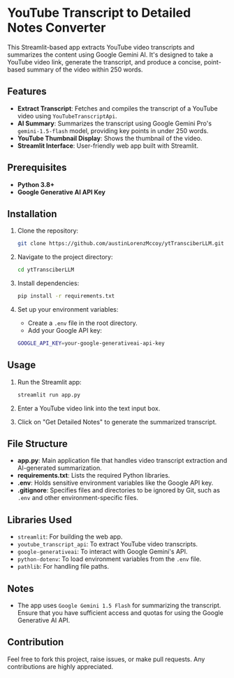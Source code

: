 # YouTube Transcript to Detailed Notes Converter

This Streamlit-based app extracts YouTube video transcripts and summarizes the content using Google Gemini AI. It's designed to take a YouTube video link, generate the transcript, and produce a concise, point-based summary of the video within 250 words.

## Features
- **Extract Transcript**: Fetches and compiles the transcript of a YouTube video using `YouTubeTranscriptApi`.
- **AI Summary**: Summarizes the transcript using Google Gemini Pro's `gemini-1.5-flash` model, providing key points in under 250 words.
- **YouTube Thumbnail Display**: Shows the thumbnail of the video.
- **Streamlit Interface**: User-friendly web app built with Streamlit.

## Prerequisites
- **Python 3.8+**
- **Google Generative AI API Key**

## Installation

1. Clone the repository:
    ```bash
    git clone https://github.com/austinLorenzMccoy/ytTransciberLLM.git
    ```

2. Navigate to the project directory:
    ```bash
    cd ytTransciberLLM
    ```

3. Install dependencies:
    ```bash
    pip install -r requirements.txt
    ```

4. Set up your environment variables:
    - Create a `.env` file in the root directory.
    - Add your Google API key:
    ```bash
    GOOGLE_API_KEY=your-google-generativeai-api-key
    ```

## Usage

1. Run the Streamlit app:
    ```bash
    streamlit run app.py
    ```

2. Enter a YouTube video link into the text input box.

3. Click on "Get Detailed Notes" to generate the summarized transcript.

## File Structure

- **app.py**: Main application file that handles video transcript extraction and AI-generated summarization.
- **requirements.txt**: Lists the required Python libraries.
- **.env**: Holds sensitive environment variables like the Google API key.
- **.gitignore**: Specifies files and directories to be ignored by Git, such as `.env` and other environment-specific files.

## Libraries Used
- `streamlit`: For building the web app.
- `youtube_transcript_api`: To extract YouTube video transcripts.
- `google-generativeai`: To interact with Google Gemini's API.
- `python-dotenv`: To load environment variables from the `.env` file.
- `pathlib`: For handling file paths.

## Notes
- The app uses `Google Gemini 1.5 Flash` for summarizing the transcript. Ensure that you have sufficient access and quotas for using the Google Generative AI API.
  
## Contribution
Feel free to fork this project, raise issues, or make pull requests. Any contributions are highly appreciated.

